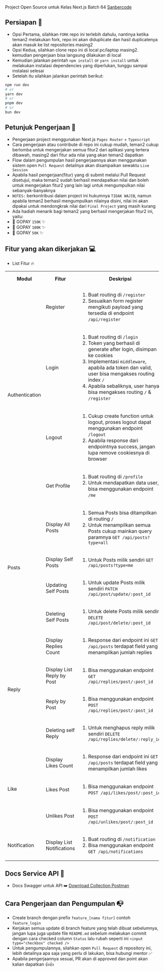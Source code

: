 Project Open Source untuk Kelas Next.js Batch 64 [Sanbercode](https://sanbercode.com/)

## Persiapan 🚀

- Opsi Pertama, silahkan `FORK` repo ini terlebih dahulu, nantinya ketika teman2 melakukan fork, repo ini akan diduplicate dan hasil duplicatenya akan masuk ke list repositories masing2
- Opsi Kedua, silahkan clone repo ini di local pc/laptop masing2. kemudian pengerjaan bisa langsung dilakukan di local
- Kemudian jalankan perintah `npm install` or `yarn install` untuk melakukan instalasi dependencies yang diperlukan, tunggu sampai instalasi selesai
- Setelah itu silahkan jalankan perintah berikut:

```bash
npm run dev
# or
yarn dev
# or
pnpm dev
# or
bun dev
```

## Petunjuk Pengerjaan 📎

- Pengerjaan project menggunakan Next.js `Pages Router` + `Typescript`
- Cara pengerjaan atau contribute di repo ini cukup mudah, teman2 cukup berlomba untuk mengerjakan semua fitur2 dari aplikasi yang tertera dibawah, masing2 dari fitur ada nilai yang akan teman2 dapatkan
- Flow dalam pengumpulan hasil pengerjaannya akan menggunakan sistem open `Pull Request` detailnya akan disampaikan sewaktu `Live Session`
- Apabila hasil pengerjaan(fitur) yang di submit melalui Pull Request disetujui, maka teman2 sudah berhasil mendapatkan nilai dan boleh untuk mengerjakan fitur2 yang lain lagi untuk mengumpulkan nilai sebanyak-banyaknya
- `NOTES:` berkontribusi dalam project ini hukumnya `TIDAK WAJIB`, namun apabila teman2 berhasil mengumpulkan nilainya disini, nilai ini akan dipakai untuk mendongkrak nilai dari `Final Project` yang masih kurang
- Ada hadiah menarik bagi teman2 yang berhasil mengerjakan fitur2 ini, yaitu:
- 🥇 GOPAY `150K` ✨
- 🥈 GOPAY `100K` ✨
- 🥉 GOPAY `50K` ✨

## Fitur yang akan dikerjakan 💻

- List Fitur 🔥

<table>
  <tr>
    <th>Modul</th>
    <th>Fitur</th>
    <th>Deskripsi</th>
    <th>Point</th>
    <th>Status</th>
    <th>Finished By</th>
  </tr>
  <!-- Authentication -->
  <tr>
    <td rowspan="4">Authentication</td>
    <td>Register</td>
    <td>
    <ol>
    <li>Buat routing di <code>/register</code></li>
    <li>Sesuaikan form register mengikuti payload yang tersedia di endpoint <code>/api/register</code></li>
    </ol>
    </td>
    <td>5</td>
    <td>
      <input type="checkbox" />
    </td>
    <td>...</td>
  </tr>
  <tr>
    <td>Login</td>
    <td>
    <ol>
    <li>Buat routing di <code>/login</code></li>
    <li>Token yang berhasil di generate after login, disimpan ke cookies</li>
    <li>Implementasi <code>middleware</code>, apabila ada token dan valid, user bisa mengakses routing index <code>/</code></li>
    <li>Apabila sebaliknya, user hanya bisa mengakses routing <code>/</code> & <code>/register</code></li>
    </ol>
    </td>
    <td>5</td>
    <td>
      <input type="checkbox" />
    </td>
    <td>...</td>
  </tr>
  <tr>
    <td>Logout</td>
    <td>
    <ol>
    <li>Cukup create function untuk logout, proses logout dapat menggunakan endpoint <code>/logout</code></li>
    <li>Apabila response dari endpointnya success, jangan lupa remove cookiesnya di browser</li>
    </ol>
    </td>
    <td>8</td>
    <td>
      <input type="checkbox" />
    </td>
    <td>...</td>
  </tr>
  <tr>
    <td>Get Profile</td>
    <td>
    <ol>
    <li>Buat routing di <code>/profile</code></li>
    <li>Untuk mendapatkan data user, bisa menggunakan endpoint <code>/me</code></li>
    </ol>
    </td>
    <td>5</td>
    <td>
      <input type="checkbox" />
    </td>
    <td>...</td>
  </tr>
  <!-- Posts -->
  <tr>
    <td rowspan="4">Posts</td>
    <td>Display All Posts</td>
    <td>
    <ol>
    <li>Semua Posts bisa ditampilkan di routing <code>/</code></li>
    <li>Untuk menampilkan semua Posts cukup mainkan query paramnya <code>GET /api/posts?type=all</code></li>
    </ol>
    </td>
    <td>6</td>
    <td>
      <input type="checkbox" />
    </td>
    <td>...</td>
  </tr>
  <tr>
    <td>Display Self Posts</td>
    <td>
    <ol>
    <li>Untuk Posts milik sendiri <code>GET /api/posts?type=me</code></li>
    </ol>
    </td>
    <td>6</td>
    <td>
      <input type="checkbox" />
    </td>
    <td>...</td>
  </tr>
  <tr>
    <td>Updating Self Posts</td>
    <td>
    <ol>
    <li>Untuk update Posts milik sendiri <code>PATCH /api/post/update/:post_id</code></li>
    </ol>
    </td>
    <td>8</td>
    <td>
      <input type="checkbox" />
    </td>
    <td>...</td>
  </tr>
  <tr>
    <td>Deleting Self Posts</td>
    <td>
    <ol>
    <li>Untuk delete Posts milik sendiri <code>DELETE /api/post/delete/:post_id</code></li>
    </ol>
    </td>
    <td>6</td>
    <td>
      <input type="checkbox" />
    </td>
    <td>...</td>
  </tr>
  <!-- Reply -->
  <tr>
    <td rowspan="4">Reply</td>
    <td>Display Replies Count</td>
    <td>
    <ol>
    <li>Response dari endpoint ini <code>GET /api/posts</code> terdapat field yang menampilkan jumlah replies</li>
    </ol>
    </td>
    <td>6</td>
    <td>
      <input type="checkbox" />
    </td>
    <td>...</td>
  </tr>
  <tr>
    <td>Display List Reply by Post</td>
    <td>
    <ol>
    <li>Bisa menggunakan endpoint <code>GET /api/replies/post/:post_id</code></li>
    </ol>
    </td>
    <td>6</td>
    <td>
      <input type="checkbox" />
    </td>
    <td>...</td>
  </tr>
  <tr>
    <td>Reply by Post</td>
    <td>
    <ol>
    <li>Bisa menggunakan endpoint <code>POST /api/replies/post/:post_id</code></li>
    </ol>
    </td>
    <td>8</td>
    <td>
      <input type="checkbox" />
    </td>
    <td>...</td>
  </tr>
  <tr>
    <td>Deleting self Reply</td>
    <td>
    <ol>
    <li>Untuk menghapus reply milik sendiri <code>DELETE /api/replies/delete/:reply_id</code></li>
    </ol>
    </td>
    <td>6</td>
    <td>
      <input type="checkbox" />
    </td>
    <td>...</td>
  </tr>
  <!-- Like -->
  <tr>
    <td rowspan="3">Like</td>
    <td>Display Likes Count</td>
    <td>
    <ol>
    <li>Response dari endpoint ini <code>GET /api/posts</code> terdapat field yang menampilkan jumlah likes</li>
    </ol>
    </td>
    <td>6</td>
    <td>
      <input type="checkbox" />
    </td>
    <td>...</td>
  </tr>
  <tr>
    <td>Likes Post</td>
    <td>
    <ol>
    <li>Bisa menggunakan endpoint <code>POST /api/likes/post/:post_id</code></li>
    </ol>
    </td>
    <td>7</td>
    <td>
      <input type="checkbox" />
    </td>
    <td>...</td>
  </tr>
  <tr>
    <td>Unlikes Post</td>
    <td>
    <ol>
    <li>Bisa menggunakan endpoint <code>POST /api/unlikes/post/:post_id</code></li>
    </ol>
    </td>
    <td>7</td>
    <td>
      <input type="checkbox" />
    </td>
    <td>...</td>
  </tr>
  <!-- Notification -->
  <tr>
    <td>Notification</td>
    <td>Display List Notifications</td>
    <td>
    <ol>
    <li>Buat routing di <code>/notification</code> </li>
    <li>Bisa menggunakan endpoint <code>GET /api/notifications</code></li>
    </ol>
    </td>
    <td>6</td>
    <td>
      <input type="checkbox" />
    </td>
    <td>...</td>
  </tr>
</table>

## Docs Service API 📖

- Docs Swagger untuk API ➡️ <a href="https://drive.google.com/file/d/1q_A2t1dG2a9lV8McPCnMrXqfg9cWKuQ5/view?usp=sharing" target="_blank">Download Collection Postman</a>

## Cara Pengerjaan dan Pengumpulan 📭

- Create branch dengan prefix `feature_[nama fitur]` contoh `feature_login`
- Kerjakan semua update di branch feature yang telah dibuat sebelumnya, jangan lupa juga update file `README.md` sebelum melakukan commit dengan cara checked column `Status` lalu rubah seperti ini `<input type="checkbox" checked />`
- Untuk pengumpulannya, silahkan open `Pull Request` di repository ini, lebih detailnya apa saja yang perlu di lakukan, bisa hubungi mentor ✅
- Apabila pengerjaannya sesuai, PR akan di approved dan point akan kalian dapatkan 👍👍
